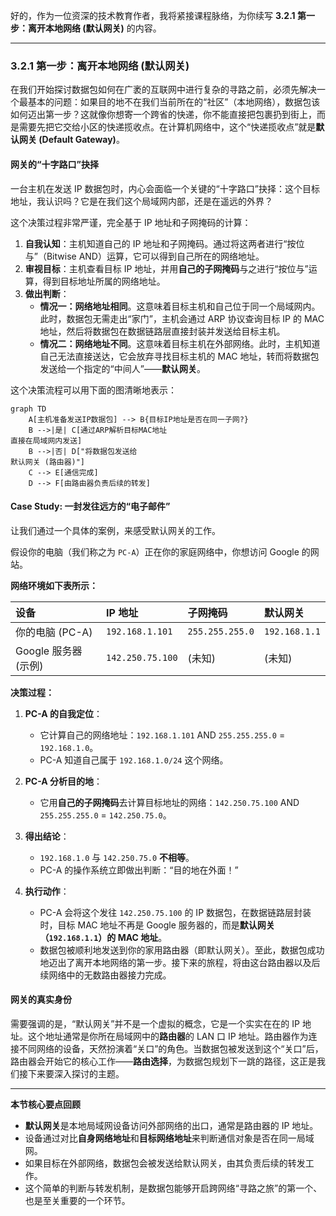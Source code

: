 好的，作为一位资深的技术教育作者，我将紧接课程脉络，为你续写 **3.2.1 第一步：离开本地网络 (默认网关)** 的内容。

---

### 3.2.1 第一步：离开本地网络 (默认网关)

在我们开始探讨数据包如何在广袤的互联网中进行复杂的寻路之前，必须先解决一个最基本的问题：如果目的地不在我们当前所在的“社区”（本地网络），数据包该如何迈出第一步？这就像你想寄一个跨省的快递，你不能直接把包裹扔到街上，而是需要先把它交给小区的快递揽收点。在计算机网络中，这个“快递揽收点”就是**默认网关 (Default Gateway)**。

#### 网关的“十字路口”抉择

一台主机在发送 IP 数据包时，内心会面临一个关键的“十字路口”抉择：这个目标地址，我认识吗？它是在我们这个局域网内部，还是在遥远的外界？

这个决策过程非常严谨，完全基于 IP 地址和子网掩码的计算：

1.  **自我认知**：主机知道自己的 IP 地址和子网掩码。通过将这两者进行“按位与”（Bitwise AND）运算，它可以得到自己所在的网络地址。
2.  **审视目标**：主机查看目标 IP 地址，并用**自己的子网掩码**与之进行“按位与”运算，得到目标地址所属的网络地址。
3.  **做出判断**：
    *   **情况一：网络地址相同**。这意味着目标主机和自己位于同一个局域网内。此时，数据包无需走出“家门”，主机会通过 ARP 协议查询目标 IP 的 MAC 地址，然后将数据包在数据链路层直接封装并发送给目标主机。
    *   **情况二：网络地址不同**。这意味着目标主机在外部网络。此时，主机知道自己无法直接送达，它会放弃寻找目标主机的 MAC 地址，转而将数据包发送给一个指定的“中间人”——**默认网关**。

这个决策流程可以用下面的图清晰地表示：

```mermaid
graph TD
    A[主机准备发送IP数据包] --> B{目标IP地址是否在同一子网?}
    B -->|是| C[通过ARP解析目标MAC地址
直接在局域网内发送]
    B -->|否| D["将数据包发送给
默认网关 (路由器)"]
    C --> E[通信完成]
    D --> F[由路由器负责后续的转发]
```

#### Case Study: 一封发往远方的“电子邮件”

让我们通过一个具体的案例，来感受默认网关的工作。

假设你的电脑（我们称之为 `PC-A`）正在你的家庭网络中，你想访问 Google 的网站。

**网络环境如下表所示：**

| 设备 | IP 地址 | 子网掩码 | 默认网关 |
| :--- | :--- | :--- | :--- |
| 你的电脑 (PC-A) | `192.168.1.101` | `255.255.255.0` | `192.168.1.1` |
| Google 服务器 (示例) | `142.250.75.100` | (未知) | (未知) |

**决策过程：**

1.  **PC-A 的自我定位**：
    *   它计算自己的网络地址：`192.168.1.101` AND `255.255.255.0` = `192.168.1.0`。
    *   PC-A 知道自己属于 `192.168.1.0/24` 这个网络。

2.  **PC-A 分析目的地**：
    *   它用**自己的子网掩码**去计算目标地址的网络：`142.250.75.100` AND `255.255.255.0` = `142.250.75.0`。

3.  **得出结论**：
    *   `192.168.1.0` 与 `142.250.75.0` **不相等**。
    *   PC-A 的操作系统立即做出判断：“目的地在外面！”

4.  **执行动作**：
    *   PC-A 会将这个发往 `142.250.75.100` 的 IP 数据包，在数据链路层封装时，目标 MAC 地址不再是 Google 服务器的，而是**默认网关（`192.168.1.1`）的 MAC 地址**。
    *   数据包被顺利地发送到你的家用路由器（即默认网关）。至此，数据包成功地迈出了离开本地网络的第一步。接下来的旅程，将由这台路由器以及后续网络中的无数路由器接力完成。

#### 网关的真实身份

需要强调的是，“默认网关”并不是一个虚拟的概念，它是一个实实在在的 IP 地址。这个地址通常是你所在局域网中的**路由器**的 LAN 口 IP 地址。路由器作为连接不同网络的设备，天然扮演着“关口”的角色。当数据包被发送到这个“关口”后，路由器会开始它的核心工作——**路由选择**，为数据包规划下一跳的路径，这正是我们接下来要深入探讨的主题。

---

**本节核心要点回顾**

*   **默认网关**是本地局域网设备访问外部网络的出口，通常是路由器的 IP 地址。
*   设备通过对比**自身网络地址**和**目标网络地址**来判断通信对象是否在同一局域网。
*   如果目标在外部网络，数据包会被发送给默认网关，由其负责后续的转发工作。
*   这个简单的判断与转发机制，是数据包能够开启跨网络“寻路之旅”的第一个、也是至关重要的一个环节。